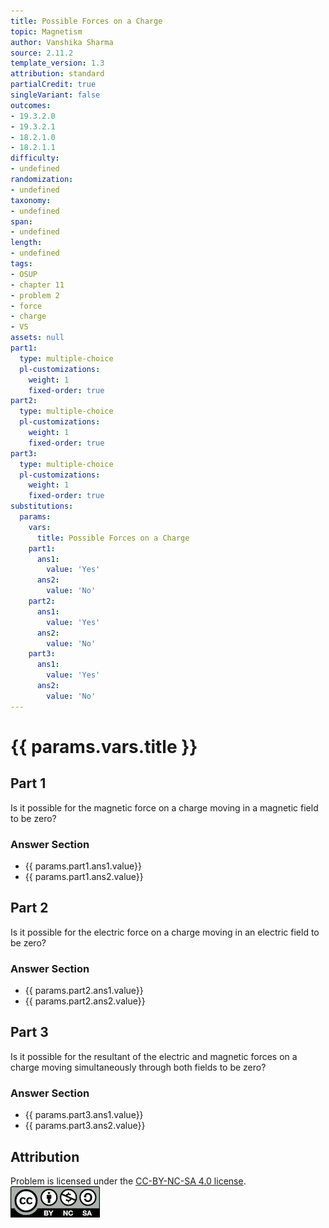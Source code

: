 ```yaml
---
title: Possible Forces on a Charge
topic: Magnetism
author: Vanshika Sharma
source: 2.11.2
template_version: 1.3
attribution: standard
partialCredit: true
singleVariant: false
outcomes:
- 19.3.2.0
- 19.3.2.1
- 18.2.1.0
- 18.2.1.1
difficulty:
- undefined
randomization:
- undefined
taxonomy:
- undefined
span:
- undefined
length:
- undefined
tags:
- OSUP
- chapter 11
- problem 2
- force
- charge
- VS
assets: null
part1:
  type: multiple-choice
  pl-customizations:
    weight: 1
    fixed-order: true
part2:
  type: multiple-choice
  pl-customizations:
    weight: 1
    fixed-order: true
part3:
  type: multiple-choice
  pl-customizations:
    weight: 1
    fixed-order: true
substitutions:
  params:
    vars:
      title: Possible Forces on a Charge
    part1:
      ans1:
        value: 'Yes'
      ans2:
        value: 'No'
    part2:
      ans1:
        value: 'Yes'
      ans2:
        value: 'No'
    part3:
      ans1:
        value: 'Yes'
      ans2:
        value: 'No'
---
```

# {{ params.vars.title }}

## Part 1

Is it possible for the magnetic force on a charge moving in a magnetic field to be zero?

### Answer Section

- {{ params.part1.ans1.value}}
- {{ params.part1.ans2.value}}

## Part 2

Is it possible for the electric force on a charge moving in an electric field to be zero?

### Answer Section

- {{ params.part2.ans1.value}}
- {{ params.part2.ans2.value}}

## Part 3

Is it possible for the resultant of the electric and magnetic forces on a charge moving simultaneously through both fields to be zero?

### Answer Section

- {{ params.part3.ans1.value}}
- {{ params.part3.ans2.value}}

## Attribution

Problem is licensed under the [CC-BY-NC-SA 4.0 license](https://creativecommons.org/licenses/by-nc-sa/4.0/).<br> ![The Creative Commons 4.0 license requiring attribution-BY, non-commercial-NC, and share-alike-SA license.](https://raw.githubusercontent.com/firasm/bits/master/by-nc-sa.png)